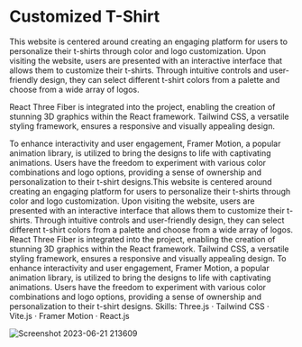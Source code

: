 # Customized T-Shirt
This website is centered around creating an engaging platform for users to personalize their t-shirts through color and logo customization. Upon visiting the website, users are presented with an interactive interface that allows them to customize their t-shirts. Through intuitive controls and user-friendly design, they can select different t-shirt colors from a palette and choose from a wide array of logos.

React Three Fiber is integrated into the project, enabling the creation of stunning 3D graphics within the React framework. Tailwind CSS, a versatile styling framework, ensures a responsive and visually appealing design.

To enhance interactivity and user engagement, Framer Motion, a popular animation library, is utilized to bring the designs to life with captivating animations. Users have the freedom to experiment with various color combinations and logo options, providing a sense of ownership and personalization to their t-shirt designs.This website is centered around creating an engaging platform for users to personalize their t-shirts through color and logo customization. Upon visiting the website, users are presented with an interactive interface that allows them to customize their t-shirts. Through intuitive controls and user-friendly design, they can select different t-shirt colors from a palette and choose from a wide array of logos. React Three Fiber is integrated into the project, enabling the creation of stunning 3D graphics within the React framework. Tailwind CSS, a versatile styling framework, ensures a responsive and visually appealing design. To enhance interactivity and user engagement, Framer Motion, a popular animation library, is utilized to bring the designs to life with captivating animations. Users have the freedom to experiment with various color combinations and logo options, providing a sense of ownership and personalization to their t-shirt designs.
Skills: Three.js · Tailwind CSS · Vite.js · Framer Motion · React.js

![Screenshot 2023-06-21 213609](https://github.com/gayathrip2000/CustomizedT-ShirtWebSite/assets/99193625/0aaf83c9-638b-44af-996b-5bdd7cf2b38f)




